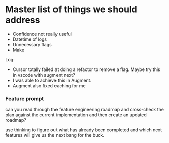 # Master list of things we should address
- Confidence not really useful
- Datetime of logs
- Unnecessary flags
- Make


Log:
- Cursor totally failed at doing a refactor to remove a flag. Maybe try this in vscode with augment next?
- I was able to achieve this in Augment.
- Augment also fixed caching for me


### Feature prompt
can you read through the feature engineering roadmap and cross-check the plan against the current implementation and then create an updated roadmap?

use thinking to figure out what has already been completed and which next features will give us the next bang for the buck.